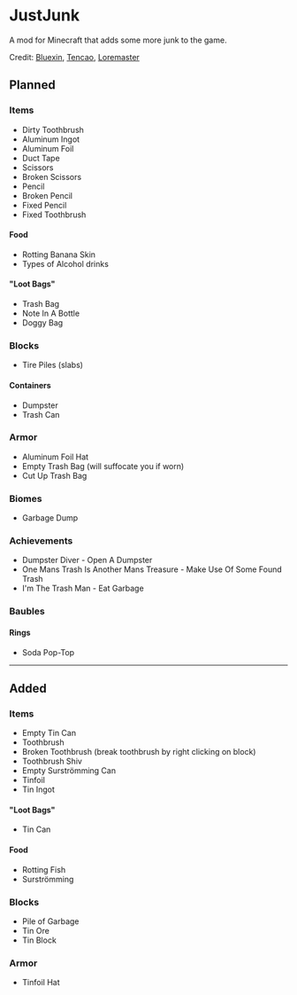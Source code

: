 # JustJunk
A mod for Minecraft that adds some more junk to the game.

Credit: [Bluexin](http://www.minecraftforum.net/members/Bluexin), [Tencao](http://www.minecraftforum.net/members/Tencao), [Loremaster](https://www.youtube.com/channel/UC3n-lKS-MYlunVtErgzSFZg)

## Planned

### Items
- Dirty Toothbrush
- Aluminum Ingot
- Aluminum Foil
- Duct Tape
- Scissors
- Broken Scissors
- Pencil
- Broken Pencil
- Fixed Pencil
- Fixed Toothbrush

#### Food
- Rotting Banana Skin
- Types of Alcohol drinks

#### "Loot Bags"
- Trash Bag
- Note In A Bottle
- Doggy Bag

### Blocks
- Tire Piles (slabs)
#### Containers
- Dumpster
- Trash Can

### Armor
- Aluminum Foil Hat
- Empty Trash Bag (will suffocate you if worn)
- Cut Up Trash Bag

### Biomes
- Garbage Dump

### Achievements
- Dumpster Diver - Open A Dumpster
- One Mans Trash Is Another Mans Treasure - Make Use Of Some Found Trash
- I'm The Trash Man - Eat Garbage

### Baubles
#### Rings
- Soda Pop-Top

---

## Added
### Items
- Empty Tin Can
- Toothbrush
- Broken Toothbrush (break toothbrush by right clicking on block)
- Toothbrush Shiv
- Empty Surströmming Can
- Tinfoil
- Tin Ingot

#### "Loot Bags"
- Tin Can

#### Food
- Rotting Fish
- Surströmming

### Blocks
- Pile of Garbage
- Tin Ore
- Tin Block

### Armor
- Tinfoil Hat
